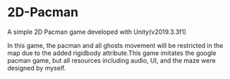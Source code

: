 # 2D-Pacman
A simple 2D Pacman game developed with Unity(v2019.3.3f1)

In this game, the pacman and all ghosts movement will be restricted in the map due to the added rigidbody attribute.This game imitates the google pacman game, but all resources including audio, UI, and the maze were designed by myself.
